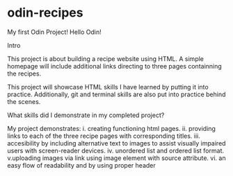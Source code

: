 # odin-recipes
My first Odin Project!
Hello Odin!

Intro

This project is about building a recipe website using HTML. A simple homepage will include additional links directing to three pages containning the recipes.


This project will showcase HTML skills I have learned by putting it into practice. Additionally, git and terminal skills are also put into practice behind the scenes. 

What skills did I demonstrate in my completed project?

My project demonstrates:
i. creating functioning html pages. 
ii. providing links to each of the three recipe pages with corresponding titles.
iii. accesibility by including alternative text to images to assist visually impaired users with screen-reader devices.
iv. unordered list and ordered list format.
v.uploading images via link using image element with source attribute.
vi. an easy flow of readability and by using proper header 
